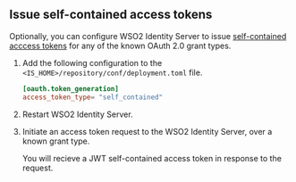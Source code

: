## Issue self-contained access tokens

Optionally, you can configure WSO2 Identity Server to issue [self-contained acccess tokens](insertlink) for any of the known OAuth 2.0 grant types. 

1. Add the following configuration to the `<IS_HOME>/repository/conf/deployment.toml` file.

    ```toml
    [oauth.token_generation]
    access_token_type= "self_contained" 
    ```

2. Restart WSO2 Identity Server.

3. Initiate an access token request to the WSO2 Identity Server, over a known grant type. 

    You will recieve a JWT self-contained access token in response to the request. 